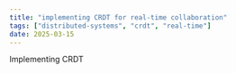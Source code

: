 ```yaml
---
title: "implementing CRDT for real-time collaboration"
tags: ["distributed-systems", "crdt", "real-time"]
date: 2025-03-15
---
```


Implementing CRDT

